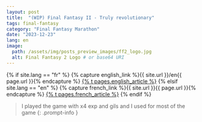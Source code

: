```yaml
---
layout: post
title:  "(WIP) Final Fantasy II - Truly revolutionary"
tags: final-fantasy
category: "Final Fantasy Marathon"
date: "2023-12-23"
lang: en
image:
  path: /assets/img/posts_preview_images/ff2_logo.jpg
  alt: Final Fantasy 2 Logo # or base64 URI
---
```


{% if site.lang == "fr" %}
  {% capture english_link %}{{ site.url }}/en{{ page.url }}{% endcapture %}
  <a href="{{ english_link }}" >{% t pages.english_article %}</a>
{% elsif site.lang == "en" %}
  {% capture french_link  %}{{ site.url }}{{ page.url }}{% endcapture %}
 <a href="{{ french_link }}" >{% t pages.french_article %}</a>
{% endif %}

> I played the game with x4 exp and gils and I used for most of the game
{: .prompt-info }